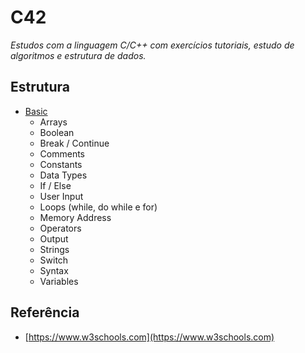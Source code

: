 # C42

*Estudos com a linguagem C/C++ com exercícios tutoriais, estudo de algoritmos e estrutura de dados.*

## Estrutura

- [Basic](/src/basic/)
    - Arrays
    - Boolean
    - Break / Continue
    - Comments
    - Constants
    - Data Types
    - If / Else
    - User Input
    - Loops (while, do while e for) 
    - Memory Address
    - Operators
    - Output
    - Strings
    - Switch
    - Syntax
    - Variables

## Referência
- [https://www.w3schools.com](https://www.w3schools.com)